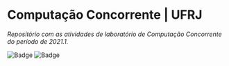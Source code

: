 # Computação Concorrente | UFRJ
*Repositório com as atividades de laboratório de Computação Concorrente do período de 2021.1.*

![Badge](https://img.shields.io/badge/C-00599C?style=for-the-badge&logo=c&logoColor=white)
![Badge](https://img.shields.io/badge/Java-ED8B00?style=for-the-badge&logo=java&logoColor=white)
